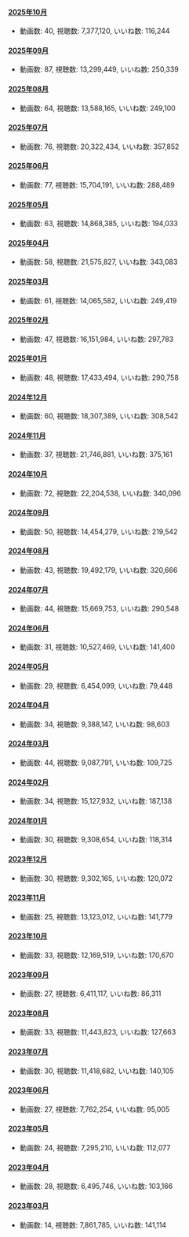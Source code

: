 #### [2025年10月](videos/202510 "wikilink")

-   動画数: 40, 視聴数: 7,377,120, いいね数: 116,244

#### [2025年09月](videos/202509 "wikilink")

-   動画数: 87, 視聴数: 13,299,449, いいね数: 250,339

#### [2025年08月](videos/202508 "wikilink")

-   動画数: 64, 視聴数: 13,588,165, いいね数: 249,100

#### [2025年07月](videos/202507 "wikilink")

-   動画数: 76, 視聴数: 20,322,434, いいね数: 357,852

#### [2025年06月](videos/202506 "wikilink")

-   動画数: 77, 視聴数: 15,704,191, いいね数: 288,489

#### [2025年05月](videos/202505 "wikilink")

-   動画数: 63, 視聴数: 14,868,385, いいね数: 194,033

#### [2025年04月](videos/202504 "wikilink")

-   動画数: 58, 視聴数: 21,575,827, いいね数: 343,083

#### [2025年03月](videos/202503 "wikilink")

-   動画数: 61, 視聴数: 14,065,582, いいね数: 249,419

#### [2025年02月](videos/202502 "wikilink")

-   動画数: 47, 視聴数: 16,151,984, いいね数: 297,783

#### [2025年01月](videos/202501 "wikilink")

-   動画数: 48, 視聴数: 17,433,494, いいね数: 290,758

#### [2024年12月](videos/202412 "wikilink")

-   動画数: 60, 視聴数: 18,307,389, いいね数: 308,542

#### [2024年11月](videos/202411 "wikilink")

-   動画数: 37, 視聴数: 21,746,881, いいね数: 375,161

#### [2024年10月](videos/202410 "wikilink")

-   動画数: 72, 視聴数: 22,204,538, いいね数: 340,096

#### [2024年09月](videos/202409 "wikilink")

-   動画数: 50, 視聴数: 14,454,279, いいね数: 219,542

#### [2024年08月](videos/202408 "wikilink")

-   動画数: 43, 視聴数: 19,492,179, いいね数: 320,666

#### [2024年07月](videos/202407 "wikilink")

-   動画数: 44, 視聴数: 15,669,753, いいね数: 290,548

#### [2024年06月](videos/202406 "wikilink")

-   動画数: 31, 視聴数: 10,527,469, いいね数: 141,400

#### [2024年05月](videos/202405 "wikilink")

-   動画数: 29, 視聴数: 6,454,099, いいね数: 79,448

#### [2024年04月](videos/202404 "wikilink")

-   動画数: 34, 視聴数: 9,388,147, いいね数: 98,603

#### [2024年03月](videos/202403 "wikilink")

-   動画数: 44, 視聴数: 9,087,791, いいね数: 109,725

#### [2024年02月](videos/202402 "wikilink")

-   動画数: 34, 視聴数: 15,127,932, いいね数: 187,138

#### [2024年01月](videos/202401 "wikilink")

-   動画数: 30, 視聴数: 9,308,654, いいね数: 118,314

#### [2023年12月](videos/202312 "wikilink")

-   動画数: 30, 視聴数: 9,302,165, いいね数: 120,072

#### [2023年11月](videos/202311 "wikilink")

-   動画数: 25, 視聴数: 13,123,012, いいね数: 141,779

#### [2023年10月](videos/202310 "wikilink")

-   動画数: 33, 視聴数: 12,169,519, いいね数: 170,670

#### [2023年09月](videos/202309 "wikilink")

-   動画数: 27, 視聴数: 6,411,117, いいね数: 86,311

#### [2023年08月](videos/202308 "wikilink")

-   動画数: 33, 視聴数: 11,443,823, いいね数: 127,663

#### [2023年07月](videos/202307 "wikilink")

-   動画数: 30, 視聴数: 11,418,682, いいね数: 140,105

#### [2023年06月](videos/202306 "wikilink")

-   動画数: 27, 視聴数: 7,762,254, いいね数: 95,005

#### [2023年05月](videos/202305 "wikilink")

-   動画数: 24, 視聴数: 7,295,210, いいね数: 112,077

#### [2023年04月](videos/202304 "wikilink")

-   動画数: 28, 視聴数: 6,495,746, いいね数: 103,166

#### [2023年03月](videos/202303 "wikilink")

-   動画数: 14, 視聴数: 7,861,785, いいね数: 141,114

